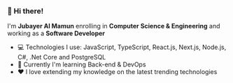 <!--
**jubayeramb/jubayeramb** is a ✨ _special_ ✨ repository because its `README.md` (this file) appears on your GitHub profile.

Here are some ideas to get you started:

- 🔭 I’m currently working on ...
- 🌱 I’m currently learning ...
- 👯 I’m looking to collaborate on ...
- 🤔 I’m looking for help with ...
- 💬 Ask me about ...
- 📫 How to reach me: ...
- 😄 Pronouns: ...
- ⚡ Fun fact: ...
-->

### 👋 Hi there!

I'm **Jubayer Al Mamun** enrolling in **Computer Science & Engineering** and working as a **Software Developer**

- 💻 Technologies I use: JavaScript, TypeScript, React.js, Next.js, Node.js, C#, .Net Core and PostgreSQL
- 🌱 Currently I'm learning Back-end & DevOps
- ❤️ I love extending my knowledge on the latest trending technologies

